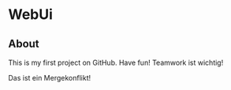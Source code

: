 # WebUi

## About
This is my first project on GitHub. Have fun!
Teamwork ist wichtig!


Das ist ein Mergekonflikt!
